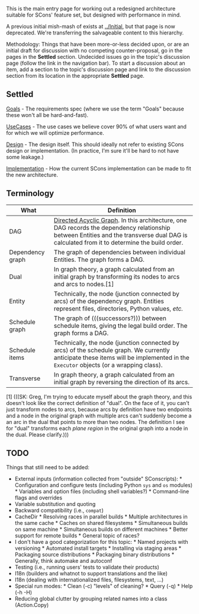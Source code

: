 This is the main entry page for working out a redesigned architecture suitable for SCons' feature set, but designed with performance in mind. 

A previous initial mish-mash of exists at [../Initial](DeveloperGuide/ReArchitecture/Initial), but that page is now deprecated.  We're transferring the salvageable content to this hierarchy. 

Methodology:  Things that have been more-or-less decided upon, or are an initial draft for discussion with no competing counter-proposal, go in the pages in the **Settled** section.  Undecided issues go in the topic's discussion page (follow the link in the navigation bar).  To start a discussion about an item, add a section to the topic's discussion page and link to the discussion section from its location in the appropriate **Settled** page. 


## Settled

[Goals](DeveloperGuide/ReArchitecture/Goals) - The requirements spec (where we use the term "Goals" because these won't all be hard-and-fast). 

[UseCases](DeveloperGuide/ReArchitecture/UseCases) - The use cases we believe cover 90% of what users want and for which we will optimize performance. 

[Design](DeveloperGuide/ReArchitecture/Design) - The design itself.  This should ideally not refer to existing SCons design or implementation.  (In practice, I'm sure it'll be hard to not have some leakage.) 

[Implementation](DeveloperGuide/ReArchitecture/Implementation) - How the current SCons implementation can be made to fit the new architecture. 


## Terminology
| What | Definition |
|------|------------|
| DAG  |  [Directed Acyclic Graph](http://en.wikipedia.org/wiki/Directed_acyclic_graph).  In this architecture, one DAG records the dependency relationship between Entities and the transverse dual DAG is calculated from it to determine the build order. 
| Dependency graph  |  The graph of dependencies between individual Entities.  The graph forms a DAG. 
| Dual  |  In graph theory, a graph calculated from an initial graph by transforming its nodes to arcs and arcs to nodes.[1] 
| Entity  |  Technically, the node (junction connected by arcs) of the dependency graph.  Entities represent files, directories, Python values, _etc._ 
| Schedule graph  |  The graph of (((successors?))) between schedule items, giving the legal build order.  The graph forms a DAG. 
| Schedule items  |  Technically, the node (junction connected by arcs) of the schedule graph.  We currently anticipate these items will be implemented in the `Executor` objects (or a wrapping class). 
| Transverse  |  In graph theory, a graph calculated from an initial graph by reversing the direction of its arcs. 


[1] (((SK:  Greg, I'm trying to educate myself about the graph theory, and this doesn't look like the correct definition of "dual".  On the face of it, you can't just transform nodes to arcs, because arcs by definition have two endpoints and a node in the original graph with multiple arcs can't suddenly become a an arc in the dual that points to more than two nodes.  The definition I see for "dual" transforms each _plane region_ in the original graph into a node in the dual.  Please clarify.)))  


## TODO

Things that still need to be added: 

   * External inputs (information collected from "outside" SConscripts): 
         * Configuration and configure tests (including Python `sys` and `os` modules) 
         * Variables and option files (including shell variables?) 
         * Command-line flags and overrides 
   * Variable substitution and quoting 
   * Backward compatibility (i.e., `compat`) 
   * CacheDir 
         * Resolving races in parallel builds 
         * Multiple architectures in the same cache 
         * Caches on shared filesystems 
               * Simultaneous builds on same machine 
               * Simultaneous builds on different machines 
         * Better support for remote builds 
         * General topic of races? 
   * I don't have a good categorization for this topic: 
         * Named projects with versioning 
         * Automated install targets 
         * Installing via staging areas 
         * Packaging source distributions 
         * Packaging binary distributions 
         * Generally, think automake and autoconf 
   * Testing (i.e., running users' tests to validate their products) 
   * I18n (builders and whatnot to support translations and the like) 
   * I18n (dealing with internationalized files, filesystems, text, ...) 
   * Special run modes: 
         * Clean (-c) "levels" of cleaning? 
         * Query (-q) 
         * Help (-h -H) 
   * Reducing global clutter by grouping related names into a class (Action.Copy) 